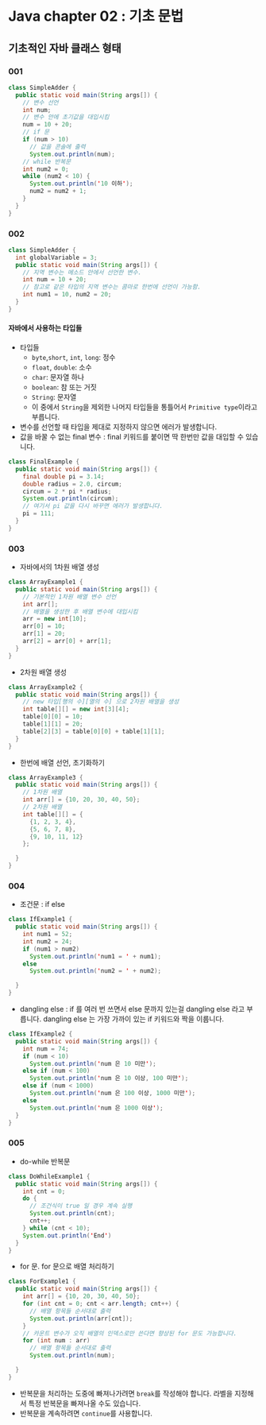 # Java chapter 02 : 기초 문법
## 기초적인 자바 클래스 형태
### 001
```java
class SimpleAdder {
  public static void main(String args[]) {
    // 변수 선언
    int num;
    // 변수 안에 초기값을 대입시킴
    num = 10 + 20;
    // if 문
    if (num > 10)
      // 값을 콘솔에 출력
      System.out.println(num);
    // while 반복문
    int num2 = 0;
    while (num2 < 10) {
      System.out.println('10 이하');
      num2 = num2 + 1;
    }
  }
}
```

### 002
```java
class SimpleAdder {
  int globalVariable = 3;
  public static void main(String args[]) {
    // 지역 변수는 메소드 안에서 선언한 변수.
    int num = 10 + 20;
    // 참고로 같은 타입의 지역 변수는 콤마로 한번에 선언이 가능함.
    int num1 = 10, num2 = 20;
  }
}
```
#### 자바에서 사용하는 타입들
- 타입들
  - `byte`,`short`, `int`, `long`: 정수
  - `float`, `double`: 소수
  - `char`: 문자열 하나
  - `boolean`: 참 또는 거짓
  - `String`: 문자열
  + 이 중에서 `String`을 제외한 나머지 타입들을 통틀어서 `Primitive type`이라고 부릅니다.
- 변수를 선언할 때 타입을 제대로 지정하지 않으면 에러가 발생합니다.
- 값을 바꿀 수 없는 final 변수 : final 키워드를 붙이면 딱 한번만 값을 대입할 수 있습니다.
```java
class FinalExample {
  public static void main(String args[]) {
    final double pi = 3.14;
    double radius = 2.0, circum;
    circum = 2 * pi * radius;
    System.out.println(circum);
    // 여기서 pi 값을 다시 바꾸면 에러가 발생합니다.
    pi = 111;
  }
}
```

### 003
- 자바에서의 1차원 배열 생성
```java
class ArrayExample1 {
  public static void main(String args[]) {
    // 기본적인 1차원 배열 변수 선언
    int arr[];
    // 배열을 생성한 후 배열 변수에 대입시킴
    arr = new int[10];
    arr[0] = 10;
    arr[1] = 20;
    arr[2] = arr[0] + arr[1];
  }
}
```
- 2차원 배열 생성
```java
class ArrayExample2 {
  public static void main(String args[]) {
    // new 타입[행의 수][열의 수] 으로 2차원 배열을 생성
    int table[][] = new int[3][4];
    table[0][0] = 10;
    table[1][1] = 20;
    table[2][3] = table[0][0] + table[1][1];
  }
}
```
- 한번에 배열 선언, 초기화하기
```java
class ArrayExample3 {
  public static void main(String args[]) {
    // 1차원 배열
    int arr[] = {10, 20, 30, 40, 50};
    // 2차원 배열
    int table[][] = {
      {1, 2, 3, 4},
      {5, 6, 7, 8},
      {9, 10, 11, 12}
    };

  }
}
```
### 004
- 조건문 : if else
```java
class IfExample1 {
  public static void main(String args[]) {
    int num1 = 52;
    int num2 = 24;
    if (num1 > num2)
      System.out.println('num1 = ' + num1);
    else 
      System.out.println('num2 = ' + num2);

  }
}
```
- dangling else : if 를 여러 번 쓰면서 else 문까지 있는걸 dangling else 라고 부릅니다. dangling else 는 가장 가까이 있는 if 키워드와 짝을 이룹니다.
```java
class IfExample2 {
  public static void main(String args[]) {
    int num = 74;
    if (num < 10) 
      System.out.println('num 은 10 미만');
    else if (num < 100)
      System.out.println('num 은 10 이상, 100 미만');
    else if (num < 1000)
      System.out.println('num 은 100 이상, 1000 미만');
    else
      System.out.println('num 은 1000 이상');
  }
}
```

### 005
- do-while 반복문
```java
class DoWhileExample1 {
  public static void main(String args[]) {
    int cnt = 0;
    do {
      // 조건식이 true 일 경우 계속 실행
      System.out.println(cnt);
      cnt++;
    } while (cnt < 10);
    System.out.println('End')
  }
}
```
- for 문. for 문으로 배열 처리하기
```java
class ForExample1 {
  public static void main(String args[]) {
    int arr[] = {10, 20, 30, 40, 50};
    for (int cnt = 0; cnt < arr.length; cnt++) {
      // 배열 항목들 순서대로 출력
      System.out.println(arr[cnt]);
    }
    // 카운트 변수가 오직 배열의 인덱스로만 쓴다면 향상된 for 문도 가능합니다.
    for (int num : arr)
      // 배열 항목들 순서대로 출력
      System.out.println(num);

  }
}
```
- 반복문을 처리하는 도중에 빠져나가려면 `break`를 작성해야 합니다. 라벨을 지정해서 특정 반복문을 빠져나올 수도 있습니다.
- 반복문을 계속하려면 `continue`를 사용합니다.